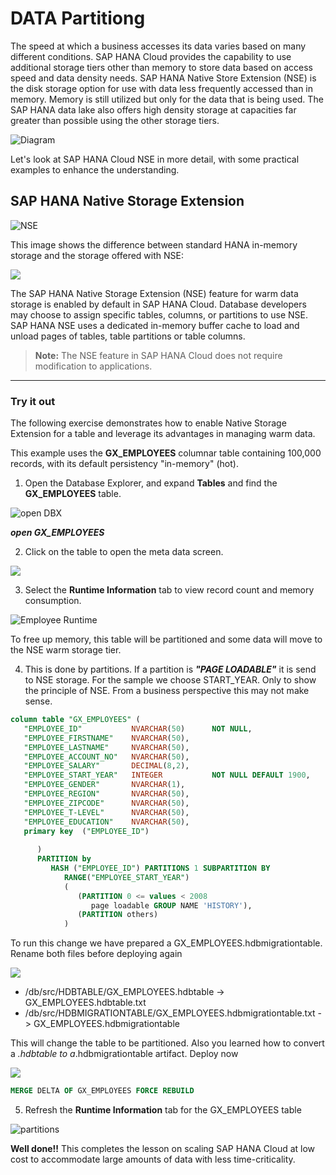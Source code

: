 # DATA Partitiong

The speed at which a business accesses its data varies based on many different conditions. SAP HANA Cloud provides the capability to use additional storage tiers other than memory to store data based on access speed and data density needs. SAP HANA Native Store Extension (NSE) is the disk storage option for use with data less frequently accessed than in memory. Memory is still utilized but only for the data that is being used. The SAP HANA data lake also offers high density storage at capacities far greater than possible using the other storage tiers.

![Diagram](./Images/image01new2.png)

<!---Some of the tiered storage options available to manage large amounts of data beyond the scale of SAP HANA Cloud are **SAP HANA Native Storage Extension (NSE)** and **SAP HANA Data Lake**.
</br>

>**Note:** The rest of this lesson will focus on SAP HANA Native Storage Extension (NSE). For more information on SAP HANA Data Lake, please see the appendix at the end of this Academy.--->

Let's look at SAP HANA Cloud NSE in more detail, with some practical examples to enhance the understanding.

## SAP HANA Native Storage Extension

![NSE](./Images/image_nse.png)

<!---**Capabilities:**</br>
* Intelligent buffer cache to transfer pages of data between memory and disk
* Data is partly in memory, and partly on disk by splitting tables, columns, or partitions between memory and disk storage
* Collect statistics of data access to support data placement recommendations

**Benefits:**</br>
* Memory footprint reduction (8x - 10x)
* Acceptable lower performance (2x – 3x slower)
* Increased data capacity
* Cost-efficient use of system resources according to business priorities

SAP HANA Native Storage Extension (NSE) is a general-purpose, built-in warm data store in SAP HANA Cloud which allows management of less-frequently accessed data without fully loading it into memory. 

Warm data is primarily used to store read-only data that doesn't require frequent access. The data need not reside continuously in SAP HANA memory, but is still managed as a unified part of the database ― transactional consistent with hot data, and participating in backup and system replication operations, and is stored in lower cost stores within SAP HANA Cloud.

<!---Cold data is used to store read-only data, with very infrequent access requirements. Managing cold data separately from the SAP HANA Cloud database, but can still be accessed it from SAP HANA Cloud using SAP HANA’s data federation capabilities.--->

This image shows the difference between standard HANA in-memory storage and the storage offered with NSE:

![](./Images/image02.png)

The SAP HANA Native Storage Extension (NSE) feature for warm data storage is enabled by default in SAP HANA Cloud. Database developers may choose to assign specific tables, columns, or partitions to use NSE. SAP HANA NSE uses a dedicated in-memory buffer cache to load and unload pages of tables, table partitions or table columns.
<!---The initial buffer cache size of an SAP HANA Cloud instance is 10% of the instance's memory size. Changing the initial buffer cache size once the SAP HANA instance has been created--->

>**Note:** The NSE feature in SAP HANA Cloud does not require modification to applications.

------

### Try it out

<!---In this exercise we will walk through the steps of enabling NSE for a table and observe how NSE helps in managing the data in a hot-warm configuration.--->
The following exercise demonstrates how to enable Native Storage Extension for a table and leverage its advantages in managing warm data.

This example uses the **GX_EMPLOYEES** columnar table containing 100,000 records, with its default persistency "in-memory" (hot).

1. Open the Database Explorer, and expand **Tables** and find the **GX_EMPLOYEES** table.

![open DBX](./Images/openDBX.png)

***open GX_EMPLOYEES***

2. Click on the table to open the meta data screen.

![](./Images/100_view_employee.png)

3. Select the **Runtime Information** tab to view record count and memory consumption.

![Employee Runtime](./Images/110_view_employee_runtime.png)

To free up memory, this table will be partitioned and some data will move to the NSE warm storage tier.

<!--- Consider a situation where we might need to free up space in memory. We can partition this table as we saw in the last lesson, and then move a partition to Warm Storage (NSE) to see the effect on memory usage.--->

4. This is done by partitions. If a partition is ***"PAGE LOADABLE"*** it is send to NSE storage. For the sample we choose START_YEAR. Only to show the principle of NSE. From a business perspective this may not make sense.

```sql
column table "GX_EMPLOYEES" (
   "EMPLOYEE_ID"           NVARCHAR(50)      NOT NULL,
   "EMPLOYEE_FIRSTNAME"    NVARCHAR(50),
   "EMPLOYEE_LASTNAME"     NVARCHAR(50),
   "EMPLOYEE_ACCOUNT_NO"   NVARCHAR(50),
   "EMPLOYEE_SALARY"       DECIMAL(8,2),
   "EMPLOYEE_START_YEAR"   INTEGER           NOT NULL DEFAULT 1900,
   "EMPLOYEE_GENDER"       NVARCHAR(1),
   "EMPLOYEE_REGION"       NVARCHAR(50),
   "EMPLOYEE_ZIPCODE"      NVARCHAR(50),
   "EMPLOYEE_T-LEVEL"      NVARCHAR(50),
   "EMPLOYEE_EDUCATION"    NVARCHAR(50),
   primary key  ("EMPLOYEE_ID")
   
      ) 
      PARTITION by 
         HASH ("EMPLOYEE_ID") PARTITIONS 1 SUBPARTITION BY
            RANGE("EMPLOYEE_START_YEAR")
            (
               (PARTITION 0 <= values < 2008 
                  page loadable GROUP NAME 'HISTORY'),
               (PARTITION others)
            )

```

To run this change we have prepared a GX_EMPLOYEES.hdbmigrationtable.
Rename both files before deploying again

![](./Images/120_employees_rename.png)

- /db/src/HDBTABLE/GX_EMPLOYEES.hdbtable -> GX_EMPLOYEES.hdbtable.txt
- /db/src/HDBMIGRATIONTABLE/GX_EMPLOYEES.hdbmigrationtable.txt -> GX_EMPLOYEES.hdbmigrationtable

This will change the table to be partitioned. Also you learned how to convert a *.hdbtable to a*.hdbmigrationtable artifact.
Deploy now

![](./Images/130_project_deploy.png)

```sql
MERGE DELTA OF GX_EMPLOYEES FORCE REBUILD
```

5. Refresh the **Runtime Information** tab for the GX_EMPLOYEES table

![partitions](./Images/140_employee_partition.png)

**Well done!!** This completes the lesson on scaling SAP HANA Cloud at low cost to accommodate large amounts of data with less time-criticality.

<!---You should now have an understanding of the concept of data temperatures in SAP HANA Cloud, and how you can move data between hot and warm storage using Native Storage Extension (NSE).--->

